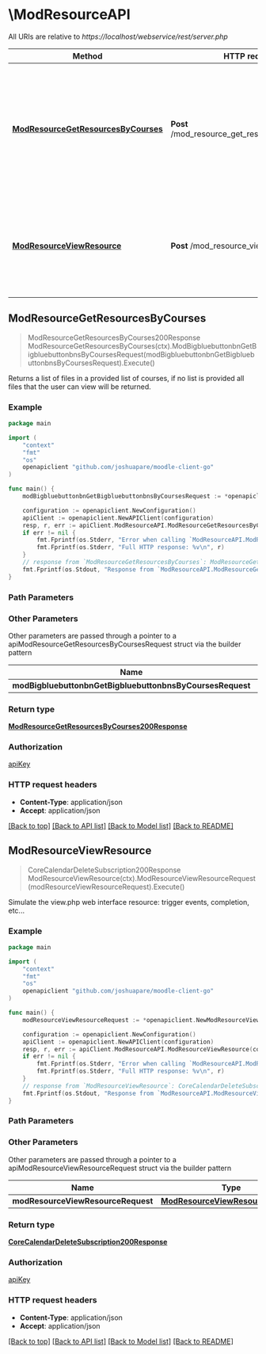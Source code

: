 # \ModResourceAPI

All URIs are relative to *https://localhost/webservice/rest/server.php*

Method | HTTP request | Description
------------- | ------------- | -------------
[**ModResourceGetResourcesByCourses**](ModResourceAPI.md#ModResourceGetResourcesByCourses) | **Post** /mod_resource_get_resources_by_courses | Returns a list of files in a provided list of courses, if no list is provided all files that                             the user can view will be returned.
[**ModResourceViewResource**](ModResourceAPI.md#ModResourceViewResource) | **Post** /mod_resource_view_resource | Simulate the view.php web interface resource: trigger events, completion, etc...



## ModResourceGetResourcesByCourses

> ModResourceGetResourcesByCourses200Response ModResourceGetResourcesByCourses(ctx).ModBigbluebuttonbnGetBigbluebuttonbnsByCoursesRequest(modBigbluebuttonbnGetBigbluebuttonbnsByCoursesRequest).Execute()

Returns a list of files in a provided list of courses, if no list is provided all files that                             the user can view will be returned.



### Example

```go
package main

import (
	"context"
	"fmt"
	"os"
	openapiclient "github.com/joshuapare/moodle-client-go"
)

func main() {
	modBigbluebuttonbnGetBigbluebuttonbnsByCoursesRequest := *openapiclient.NewModBigbluebuttonbnGetBigbluebuttonbnsByCoursesRequest() // ModBigbluebuttonbnGetBigbluebuttonbnsByCoursesRequest | 

	configuration := openapiclient.NewConfiguration()
	apiClient := openapiclient.NewAPIClient(configuration)
	resp, r, err := apiClient.ModResourceAPI.ModResourceGetResourcesByCourses(context.Background()).ModBigbluebuttonbnGetBigbluebuttonbnsByCoursesRequest(modBigbluebuttonbnGetBigbluebuttonbnsByCoursesRequest).Execute()
	if err != nil {
		fmt.Fprintf(os.Stderr, "Error when calling `ModResourceAPI.ModResourceGetResourcesByCourses``: %v\n", err)
		fmt.Fprintf(os.Stderr, "Full HTTP response: %v\n", r)
	}
	// response from `ModResourceGetResourcesByCourses`: ModResourceGetResourcesByCourses200Response
	fmt.Fprintf(os.Stdout, "Response from `ModResourceAPI.ModResourceGetResourcesByCourses`: %v\n", resp)
}
```

### Path Parameters



### Other Parameters

Other parameters are passed through a pointer to a apiModResourceGetResourcesByCoursesRequest struct via the builder pattern


Name | Type | Description  | Notes
------------- | ------------- | ------------- | -------------
 **modBigbluebuttonbnGetBigbluebuttonbnsByCoursesRequest** | [**ModBigbluebuttonbnGetBigbluebuttonbnsByCoursesRequest**](ModBigbluebuttonbnGetBigbluebuttonbnsByCoursesRequest.md) |  | 

### Return type

[**ModResourceGetResourcesByCourses200Response**](ModResourceGetResourcesByCourses200Response.md)

### Authorization

[apiKey](../README.md#apiKey)

### HTTP request headers

- **Content-Type**: application/json
- **Accept**: application/json

[[Back to top]](#) [[Back to API list]](../README.md#documentation-for-api-endpoints)
[[Back to Model list]](../README.md#documentation-for-models)
[[Back to README]](../README.md)


## ModResourceViewResource

> CoreCalendarDeleteSubscription200Response ModResourceViewResource(ctx).ModResourceViewResourceRequest(modResourceViewResourceRequest).Execute()

Simulate the view.php web interface resource: trigger events, completion, etc...



### Example

```go
package main

import (
	"context"
	"fmt"
	"os"
	openapiclient "github.com/joshuapare/moodle-client-go"
)

func main() {
	modResourceViewResourceRequest := *openapiclient.NewModResourceViewResourceRequest(int32(123)) // ModResourceViewResourceRequest | 

	configuration := openapiclient.NewConfiguration()
	apiClient := openapiclient.NewAPIClient(configuration)
	resp, r, err := apiClient.ModResourceAPI.ModResourceViewResource(context.Background()).ModResourceViewResourceRequest(modResourceViewResourceRequest).Execute()
	if err != nil {
		fmt.Fprintf(os.Stderr, "Error when calling `ModResourceAPI.ModResourceViewResource``: %v\n", err)
		fmt.Fprintf(os.Stderr, "Full HTTP response: %v\n", r)
	}
	// response from `ModResourceViewResource`: CoreCalendarDeleteSubscription200Response
	fmt.Fprintf(os.Stdout, "Response from `ModResourceAPI.ModResourceViewResource`: %v\n", resp)
}
```

### Path Parameters



### Other Parameters

Other parameters are passed through a pointer to a apiModResourceViewResourceRequest struct via the builder pattern


Name | Type | Description  | Notes
------------- | ------------- | ------------- | -------------
 **modResourceViewResourceRequest** | [**ModResourceViewResourceRequest**](ModResourceViewResourceRequest.md) |  | 

### Return type

[**CoreCalendarDeleteSubscription200Response**](CoreCalendarDeleteSubscription200Response.md)

### Authorization

[apiKey](../README.md#apiKey)

### HTTP request headers

- **Content-Type**: application/json
- **Accept**: application/json

[[Back to top]](#) [[Back to API list]](../README.md#documentation-for-api-endpoints)
[[Back to Model list]](../README.md#documentation-for-models)
[[Back to README]](../README.md)

